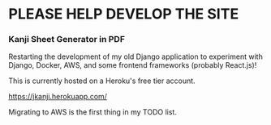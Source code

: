 # PLEASE HELP DEVELOP THE SITE

### Kanji Sheet Generator in PDF

Restarting the development of my old Django application to experiment with Django, Docker, AWS, and some frontend frameworks (probably React.js)!

This is currently hosted on a Heroku's free tier account. 

https://jkanji.herokuapp.com/

Migrating to AWS is the first thing in my TODO list.
